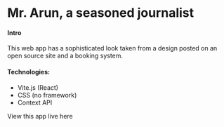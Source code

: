# Mr. Arun, a seasoned journalist

#### Intro

This web app has a sophisticated look taken from a design posted on an open source site and a booking system.

#### Technologies:
- Vite.js (React)
- CSS (no framework)
- Context API

View this app live here 
